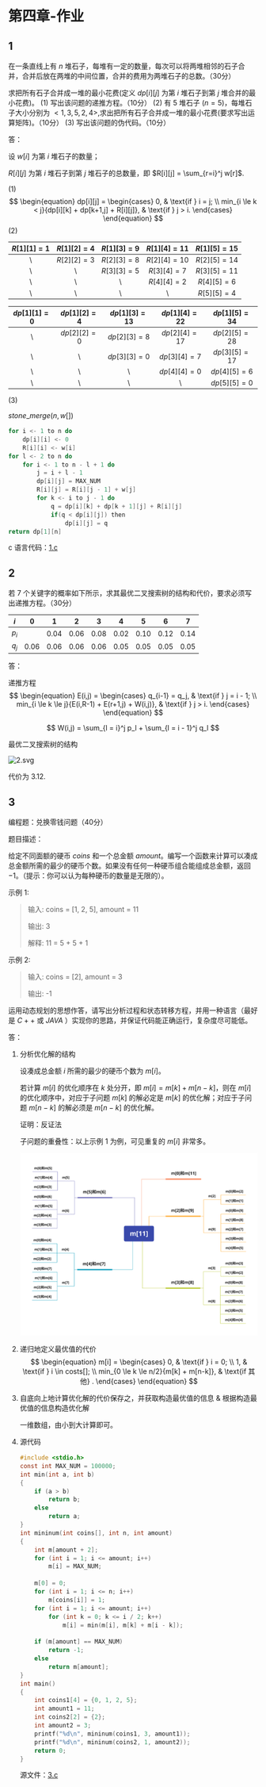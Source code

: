 

# 第四章-作业

## 1

在一条直线上有 $n$ 堆石子，每堆有一定的数量，每次可以将两堆相邻的石子合并，合并后放在两堆的中间位置，合并的费用为两堆石子的总数。（30分）

求把所有石子合并成一堆的最小花费(定义 $dp[i][j]$ 为第 $i$ 堆石子到第 $j$ 堆合并的最小花费)。
(1) 写出该问题的递推方程。（10分）
(2) 有 $5$ 堆石子 ($n=5$)，每堆石子大小分别为 $<1,3,5,2,4>$,求出把所有石子合并成一堆的最小花费(要求写出运算矩阵)。（10分）
(3) 写出该问题的伪代码。（10分）

答：

设 $w[i]$ 为第 $i$ 堆石子的数量；

$R[i][j]$ 为第 $i$ 堆石子到第 $j$ 堆石子的总数量，即 $R[i][j] = \sum_{r=i}^j w[r]$.

(1)
$$
\begin{equation}
  dp[i][j] = \begin{cases}
  0, & \text{if } i = j; \\
  min_{i \le k < j}{dp[i][k] + dp[k+1,j] + R[i][j]}, & \text{if } j > i.
  \end{cases}
  \end{equation}
$$
(2)

| $R[1][1] = 1$ | $R[1][2] = 4$ | $R[1][3] = 9$ | $R[1][4] = 11$ | $R[1][5] = 15$ |
| :-----------: | :----: | :---------: | :---: | :-------------: |
| \ | $R[2][2] = 3$ | $R[2][3] = 8$ | $R[2][4] = 10$ | $R[2][5] = 14$ |
| \ | \ | $R[3][3] = 5$ | $R[3][4] = 7$ | $R[3][5] = 11$ |
| \ | \ | \ | $R[4][4] = 2$ | $R[4][5] = 6$ |
| \ | \ | \ | \ | $R[5][5] = 4$ |

| $dp[1][1] = 0$ | $dp[1][2] = 4$ | $dp[1][3] = 13$ | $dp[1][4] = 22$ | $dp[1][5] = 34$ |
| :--------: | :--------: | :---------: | :---------: | :---------: |
| \ | $dp[2][2] = 0$ | $dp[2][3] = 8$ | $dp[2][4] = 17$ | $dp[2][5] = 28$ |
| \ | \ | $dp[3][3] = 0$ | $dp[3][4] = 7$  | $dp[3][5] = 17$ |
| \ | \ | \ | $dp[4][4] = 0$ | $dp[4][5] = 6$ |
| \ | \ | \ | \ | $dp[5][5] = 0$ |

(3)

$stone\_merge(n,w[])$

```c
for i <- 1 to n do
    dp[i][i] <- 0
    R[i][i] <- w[i]
for l <- 2 to n do
    for i <- 1 to n - l + 1 do
        j = i + l - 1
        dp[i][j] = MAX_NUM
        R[i][j] = R[i][j - 1] + w[j]
        for k <- i to j - 1 do
            q = dp[i][k] + dp[k + 1][j] + R[i][j]
            if(q < dp[i][j]) then
                dp[i][j] = q
return dp[1][n]
```

c 语言代码：[1.c](1.c)

## 2

若 $7$ 个关键字的概率如下所示，求其最优二叉搜索树的结构和代价，要求必须写出递推方程。（30分）

|  $i$  |  0   |  1   |  2   |  3   |  4   |  5   |  6   |  7   |
| :---: | :--: | :--: | :--: | :--: | :--: | :--: | :--: | :--: |
| $p_i$ |      | 0.04 | 0.06 | 0.08 | 0.02 | 0.10 | 0.12 | 0.14 |
| $q_j$ | 0.06 | 0.06 | 0.06 | 0.06 | 0.05 | 0.05 | 0.05 | 0.05 |

答：

递推方程
$$
\begin{equation}
  E(i,j) = \begin{cases}
  q_{i-1} = q_j, & \text{if } j = i - 1; \\
  min_{i \le k \le j}{E(i,R-1) + E(r+1,j) + W(i,j)}, & \text{if } j > i.
  \end{cases}
  \end{equation}
$$

$$
W(i,j) = \sum_{l = i}^j p_l + \sum_{l = i - 1}^j q_l
$$

最优二叉搜索树的结构

![2.svg](2.svg)

代价为 $3.12$.

## 3

编程题：兑换零钱问题（40分）

题目描述：

给定不同面额的硬币 $coins$ 和一个总金额 $amount$。编写一个函数来计算可以凑成总金额所需的最少的硬币个数。如果没有任何一种硬币组合能组成总金额，返回$-1$。（提示：你可以认为每种硬币的数量是无限的）。

示例 $1$:

> 输入: coins = [1, 2, 5], amount = 11
>
> 输出: 3 
>
> 解释: 11 = 5 + 5 + 1

示例 $2$:

> 输入: coins = [2], amount = 3
>
> 输出: -1

运用动态规划的思想作答，请写出分析过程和状态转移方程，并用一种语言（最好是 $C++$ 或 $JAVA$ ）实现你的思路，并保证代码能正确运行，复杂度尽可能低。

答：

1. 分析优化解的结构

   设凑成总金额 $i$ 所需的最少的硬币个数为 $m[i]$。

   若计算 $m[i]$ 的优化顺序在 $k$ 处分开，即 $m[i] = m[k] + m[n-k]$，则在 $m[i]$ 的优化顺序中，对应于子问题 $m[k]$ 的解必定是 $m[k]$ 的优化解；对应于子问题 $m[n-k]$ 的解必须是 $m[n-k]$ 的优化解。

   证明：反证法

   子问题的重叠性：以上示例 $1$ 为例，可见重复的 $m[i]$ 非常多。

   ![3.1.svg](3.1.svg)
   
2. 递归地定义最优值的代价
   $$
   \begin{equation}
     m[i] = \begin{cases}
     0, & \text{if } i = 0; \\
     1, & \text{if } i \in costs[]; \\
     min_{0 \le k \le n/2}{m[k] + m[n-k]}, & \text{if 其他} .
    \end{cases}
    \end{equation}
   $$
   

3. 自底向上地计算优化解的代价保存之，并获取构造最优值的信息 & 根据构造最优值的信息构造优化解

   一维数组，由小到大计算即可。

4. 源代码

   ```c
   #include <stdio.h>
   const int MAX_NUM = 100000;
   int min(int a, int b)
   {
       if (a > b)
           return b;
       else
           return a;
   }
   int mininum(int coins[], int n, int amount)
   {
       int m[amount + 2];
       for (int i = 1; i <= amount; i++)
           m[i] = MAX_NUM;
   
       m[0] = 0;
       for (int i = 1; i <= n; i++)
           m[coins[i]] = 1;
       for (int i = 1; i <= amount; i++)
           for (int k = 0; k <= i / 2; k++)
               m[i] = min(m[i], m[k] + m[i - k]);
   
       if (m[amount] == MAX_NUM)
           return -1;
       else
           return m[amount];
   }
   int main()
   {
       int coins1[4] = {0, 1, 2, 5};
       int amount1 = 11;
       int coins2[2] = {2};
       int amount2 = 3;
       printf("%d\n", mininum(coins1, 3, amount1));
       printf("%d\n", mininum(coins2, 1, amount2));
       return 0;
   }
   ```

   源文件：[3.c](3.c)


